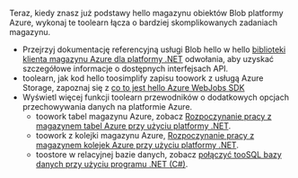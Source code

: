 
Teraz, kiedy znasz już podstawy hello magazynu obiektów Blob platformy Azure, wykonaj te toolearn łącza o bardziej skomplikowanych zadaniach magazynu.

* Przejrzyj dokumentację referencyjną usługi Blob hello w hello [biblioteki klienta magazynu Azure dla platformy .NET](http://go.microsoft.com/fwlink/?LinkID=390731) odwołania, aby uzyskać szczegółowe informacje o dostępnych interfejsach API.
* toolearn, jak kod hello toosimplify zapisu toowork z usługą Azure Storage, zapoznaj się z [co to jest hello Azure WebJobs SDK](../articles/app-service-web/websites-dotnet-webjobs-sdk.md)
* Wyświetl więcej funkcji toolearn przewodników o dodatkowych opcjach przechowywania danych na platformie Azure.
  * toowork tabel magazynu Azure, zobacz [Rozpoczynanie pracy z magazynem tabel Azure przy użyciu platformy .NET](../articles/cosmos-db/table-storage-how-to-use-dotnet.md).
  * toowork z kolejki magazynu Azure, [Rozpoczynanie pracy z magazynem kolejek Azure przy użyciu platformy .NET](../articles/storage/queues/storage-dotnet-how-to-use-queues.md).
  * toostore w relacyjnej bazie danych, zobacz [połączyć tooSQL bazy danych przy użyciu programu .NET (C#)](../articles/sql-database/sql-database-develop-dotnet-simple.md).

